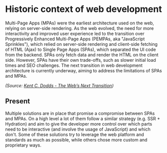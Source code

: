 # Historic context of web development

Multi-Page Apps (MPAs) were the earliest architecture used on the web, relying on server-side rendering. As the web evolved, the need for more interactivity and improved user experience led to the transition over Progressively Enhanced Multi-Page Apps (PEMPAs, aka "JavaScript Sprinkles"), which relied on server-side rendering and client-side fetching of HTML (Ajax) to Single Page Apps (SPAs), which separated the UI code from the backend. SPAs only fetch data and render the HTML on the client side. However, SPAs have their own trade-offs, such as slower initial load times and SEO challenges. The next transition in web development architecture is currently underway, aiming to address the limitations of SPAs and MPAs.

_(Source: [Kent C. Dodds - The Web’s Next Transition](https://www.epicweb.dev/the-webs-next-transition))_

## Present

Multiple solutions are in place that promise a compromise between SPAs and MPAs. On a high level a lot of them follow a similar strategy (e.g. SSR + Hydration) and aim to give the developer more control over which parts need to be interactive (and involve the usage of JavaScript) and which don't. Some of these solutions try to leverage the web platform and standards as much as possible, while others chose more custom and proprietary ways.
